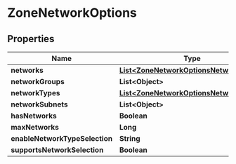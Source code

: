 

# ZoneNetworkOptions

## Properties

Name | Type | Description | Notes
------------ | ------------- | ------------- | -------------
**networks** | [**List&lt;ZoneNetworkOptionsNetworks&gt;**](ZoneNetworkOptionsNetworks.md) |  |  [optional]
**networkGroups** | **List&lt;Object&gt;** |  |  [optional]
**networkTypes** | [**List&lt;ZoneNetworkOptionsNetworkTypes&gt;**](ZoneNetworkOptionsNetworkTypes.md) |  |  [optional]
**networkSubnets** | **List&lt;Object&gt;** |  |  [optional]
**hasNetworks** | **Boolean** |  |  [optional]
**maxNetworks** | **Long** |  |  [optional]
**enableNetworkTypeSelection** | **String** |  |  [optional]
**supportsNetworkSelection** | **Boolean** |  |  [optional]



